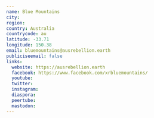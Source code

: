 ```yaml
---
name: Blue Mountains
city:
region:
country: Australia
countrycode: au
latitude: -33.71
longitude: 150.38
email: bluemountains@ausrebellion.earth
publiciseemail: false
links:
  website: https://ausrebellion.earth
  facebook: https://www.facebook.com/xrbluemountains/
  youtube:
  twitter:
  instagram:
  diaspora:
  peertube:
  mastodon:
---
```

